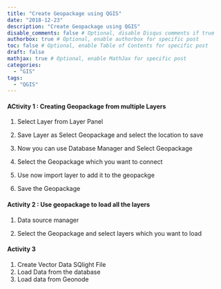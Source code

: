 ```yaml
---
title: "Create Geopackage using QGIS"
date: "2018-12-23"
description: "Create Geopackage using QGIS"
disable_comments: false # Optional, disable Disqus comments if true
authorbox: true # Optional, enable authorbox for specific post
toc: false # Optional, enable Table of Contents for specific post
draft: false
mathjax: true # Optional, enable MathJax for specific post
categories:
  - "GIS"
tags:
  - "QGIS"
---
```


#### ACtivity 1 : Creating Geopackage from multiple Layers

1. Select Layer from Layer Panel

2. Save Layer as Select Geopackage and select the location to save

3. Now you can use Database Manager and Select Geopackage

4. Select the Geopackage which you want to connect

5. Use now import layer to add it to the geopackge

6. Save the Geopackage

#### Activity 2 : Use geopackage to load all the layers

1. Data source manager

2. Select the Geopackage and select layers which you want to load

#### Activity 3

1. Create Vector Data SQlight File
2. Load Data from the database
3. Load data from Geonode
